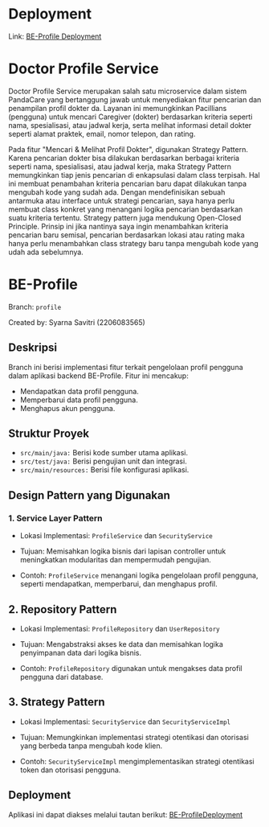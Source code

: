 # Deployment

Link: [BE-Profile Deployment](https://gay-maurizia-be-profile-94f7c399.koyeb.app/)

# Doctor Profile Service

Doctor Profile Service merupakan salah satu microservice dalam sistem PandaCare yang bertanggung jawab untuk menyediakan fitur pencarian dan penampilan profil dokter da. Layanan ini memungkinkan Pacillians (pengguna) untuk mencari  Caregiver (dokter) berdasarkan kriteria seperti nama, spesialisasi, atau jadwal kerja, serta melihat informasi detail dokter seperti alamat praktek, email, nomor telepon, dan rating.

Pada fitur "Mencari & Melihat Profil Dokter", digunakan Strategy Pattern. Karena pencarian dokter bisa dilakukan berdasarkan berbagai kriteria seperti nama, spesialisasi, atau jadwal kerja, maka Strategy Pattern memungkinkan tiap jenis pencarian di enkapsulasi dalam class terpisah. Hal ini membuat penambahan kriteria pencarian baru dapat dilakukan tanpa mengubah kode yang sudah ada. Dengan mendefinisikan sebuah antarmuka atau interface untuk strategi pencarian, saya hanya perlu membuat class konkret yang menangani logika pencarian berdasarkan suatu kriteria tertentu. Strategy pattern juga mendukung Open-Closed Principle. Prinsip ini jika nantinya saya ingin menambahkan kriteria pencarian baru semisal, pencarian berdasarkan lokasi atau rating maka hanya perlu menambahkan class strategy baru tanpa mengubah kode yang udah ada sebelumnya.

# BE-Profile

Branch: `profile`

Created by: Syarna Savitri (2206083565)

## Deskripsi
Branch ini berisi implementasi fitur terkait pengelolaan profil pengguna dalam aplikasi backend BE-Profile. Fitur ini mencakup:
- Mendapatkan data profil pengguna.
- Memperbarui data profil pengguna.
- Menghapus akun pengguna.

## Struktur Proyek
- `src/main/java:` Berisi kode sumber utama aplikasi.
- `src/test/java:` Berisi pengujian unit dan integrasi.
- `src/main/resources:` Berisi file konfigurasi aplikasi.

## Design Pattern yang Digunakan
### 1. Service Layer Pattern
- Lokasi Implementasi: `ProfileService` dan `SecurityService`

- Tujuan:
Memisahkan logika bisnis dari lapisan controller untuk meningkatkan modularitas dan mempermudah pengujian.

- Contoh: `ProfileService` menangani logika pengelolaan profil pengguna, seperti mendapatkan, memperbarui, dan menghapus profil.

## 2. Repository Pattern

- Lokasi Implementasi: `ProfileRepository` dan
`UserRepository`

- Tujuan:
Mengabstraksi akses ke data dan memisahkan logika penyimpanan data dari logika bisnis.

- Contoh: `ProfileRepository` digunakan untuk mengakses data profil pengguna dari database.

## 3. Strategy Pattern
- Lokasi Implementasi: `SecurityService` dan `SecurityServiceImpl`

- Tujuan:
Memungkinkan implementasi strategi otentikasi dan otorisasi yang berbeda tanpa mengubah kode klien.

- Contoh: `SecurityServiceImpl` mengimplementasikan strategi otentikasi token dan otorisasi pengguna.

## Deployment
Aplikasi ini dapat diakses melalui tautan berikut: [BE-ProfileDeployment](https://gay-maurizia-be-profile-94f7c399.koyeb.app)